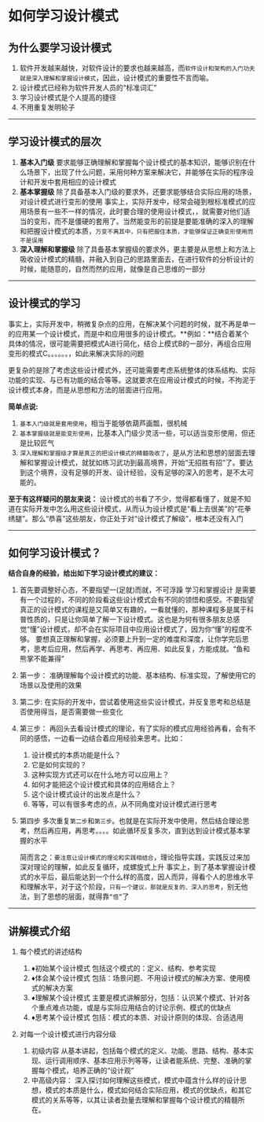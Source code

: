 # 如何学习设计模式

## 为什么要学习设计模式
1. 软件开发越来越快，对软件设计的要求也越来越高，而`软件设计和架构的入门功夫就是深入理解和掌握设计模式`，因此，设计模式的重要性不言而喻。
2. 设计模式已经称为软件开发人员的“标准词汇”
3. 学习设计模式是个人提高的捷径
4. 不用重复发明轮子

------------



## 学习设计模式的层次
1. **基本入门级**
	要求能够正确理解和掌握每个设计模式的基本知识，能够识别在什么场景下，出现了什么问题，采用何种方案来解决它，并能够在实际的程序设计和开发中套用相应的设计模式
2. **基本掌握级**
	除了具备基本入门级的要求外，还要求能够结合实际应用的场景，对设计模式进行变形的使用
	事实上，实际开发中，经常会碰到根标准模式的应用场景有一些不一样的情况，此时要合理的使用设计模式，，就需要对他们适当的变形，而不是僵硬的套用了。当然能变形的前提是要能准确的深入的理解和把握设计模式的本质，`万变不离其中，只有把握住本质，才能够保证正确变形使用而不是误用`
3. **深入理解和掌握级**
	除了具备基本掌握级的要求外，更主要是从思想上和方法上吸收设计模式的精髓，并融入到自己的思路里面去，在进行软件的分析设计的时候，能随意的，自然而然的应用，就像是自己思维的一部分


------------


## 设计模式的学习
事实上，实际开发中，稍微复杂点的应用，在解决某个问题的时候，就不再是单一的应用某一个设计模式，而是中和应用很多的设计模式。**例如：**结合着某个具体的情况，很可能需要把模式A进行简化，结合上模式B的一部分，再组合应用变形的模式C。。。。。。，如此来解决实际的问题

更复杂的是除了考虑这些设计模式外，还可能需要考虑系统整体的体系结构、实际功能的实现、与已有功能的结合等等。这就要求在应用设计模式的时候，不拘泥于设计模式本身，而是从思想和方法的层面进行应用。

**简单点说:**
1. `基本入门级就是套用使用`，相当于能够依葫芦画瓢，很机械
2. `基本掌握级就是能变形使用`，比基本入门级少灵活一些，可以适当变形使用，但还是比较匠气
3. `深入理解和掌握级才算是真正的把设计模式的精髓吸收了`，是从方法和思想的层面去理解和掌握设计模式，就犹如练习武功到最高境界，开始“无招胜有招”了。要达到这个境界，没有足够的开发、设计经验，没有足够的深入的思考，是不太可能的。

**至于有这样疑问的朋友来说：**
	设计模式的书看了不少，觉得都看懂了，就是不知道在实际开发中怎么用这些设计模式，从而认为设计模式是“看上去很美”的“花拳绣腿”。那么“恭喜”这些朋友，你正处于对“设计模式了解级”，根本还没有入门

------------



## 如何学习设计模式？
**结合自身的经验，给出如下学习设计模式的建议：**

1. 首先要调整好心态，不要指望一(足就)而就，不可浮躁
	学习和掌握设计 是需要有一个过程的，不同的阶段看这些设计模式会有不同的领悟和感受。不要指望真正的设计模式的课程是又简单又有趣的，一看就懂的，那种课程多是属于科普性质的，只是让你简单了解一下设计模式。这也是为何有很多朋友总感觉“懂”设计模式，却不会在实际项目中应用设计模式了，因为你“懂”的程度不够。
	要想真正理解和掌握，必须要上升到一定的难度和深度，让你学完后思考，思考后应用，然后再学、再思考、再应用、如此反复，方能成就。“鱼和熊掌不能兼得”
2. 第一步：
	准确理解每个设计模式的功能、基本结构、标准实现，了解使用它的场景以及使用的效果
3. 第二步:
	在实际的开发中，尝试着使用这些实设计模式，并反复思考和总结是否使用得当，是否需要做一些变化
4. 第三步：
	再回头去看设计模式的理论，有了实际的模式应用经验再看，会有不同的感悟，一边看一边结合着应用经验来思考。比如：
	1. 设计模式的本质功能是什么？
	2. 它是如何实现的？
	3. 这种实现方式还可以在什么地方可以应用上？
	4. 如何才能把这个设计模式和具体的应用结合上？
	5. 这个设计模式设计的出发点是什么？
	6. 等等，可以有很多考虑的点，从不同角度对设计模式进行思考
5. 第四步
	多次重复`第二步`和`第三步`。也就是在实际开发中使用，然后结合理论思考，然后再应用，再思考。。。。如此循环反复多次，直到达到设计模式基本掌握的水平

	简而言之：`要注意让设计模式的理论和实践相结合`，理论指导实践，实践反过来加深对理论的理解，如此反复循环，成螺旋式上升
	事实上，到了基本掌握设计模式的水平后，最后能达到一个什么样的高度，因人而异，得看个人的思维水平和理解水平，对于这个阶段，`只有一个建议，那就是反复的、深入的思考`，别无他法，到了思想的层面，就得靠`“悟”`了

------------



## 讲解模式介绍

1. 每个模式的讲述结构
	1. ♦初始某个设计模式
		包括这个模式的：定义、结构、参考实现
	2. ♦体会某个设计模式
		包括：场景问题、不用设计模式的解决方案、使用模式的解决方案
	3. ♦理解某个设计模式
		主要是模式讲解部分，包括：认识某个模式、针对各个重点难点功能，或是与实际应用结合的讨论示例、模式的优缺点
	4. ♦思考某个设计模式
		包括：模式的本质、对设计原则的体现、合适选用

2. 对每一个设计模式进行内容分级
	1. 初级内容
	从基本讲起，包括每个模式的定义、功能、思路、结构、基本实现、运行调用顺序、基本应用示列等等，让读者能系统、完整、准确的掌握每个模式，培养正确的“设计观”
	2. 中高级内容：
	深入探讨如何理解这些模式，模式中蕴含什么样的设计思想，模式的本质是什么，模式如何结合实际应用，模式的优缺点，和其它模式的关系等等，以其让读者劲量去理解和掌握每个设计模式的精髓所在。